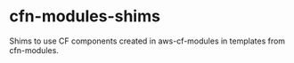 # cfn-modules-shims
Shims to use CF components created in aws-cf-modules in templates from cfn-modules.
